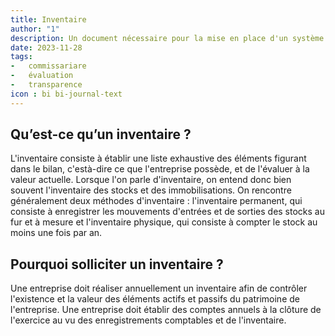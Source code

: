 ```yaml
---
title: Inventaire
author: "1"
description: Un document nécessaire pour la mise en place d'un système cohérent et transparent au sein de l'organisation d’une entreprise.
date: 2023-11-28
tags: 
-   commissariare
-   évaluation
-   transparence
icon : bi bi-journal-text
---
```



## Qu’est-ce qu’un inventaire ?

L'inventaire consiste à établir une liste exhaustive des éléments figurant dans le bilan, c'està-dire ce que l'entreprise possède, et de l'évaluer à la valeur actuelle. Lorsque l'on parle d'inventaire, on entend donc bien souvent l'inventaire des stocks et des immobilisations. 
On rencontre généralement deux méthodes d'inventaire : l'inventaire permanent, qui consiste à
enregistrer les mouvements d'entrées et de sorties des stocks au fur et à mesure et
l'inventaire physique, qui consiste à compter le stock au moins une fois par an.

## Pourquoi solliciter un inventaire ?

Une entreprise doit réaliser annuellement un inventaire afin de contrôler l'existence et la
valeur des éléments actifs et passifs du patrimoine de l'entreprise. Une entreprise doit établir
des comptes annuels à la clôture de l'exercice au vu des enregistrements comptables et de
l'inventaire.